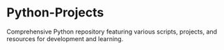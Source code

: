 # Python-Projects
Comprehensive Python repository featuring various scripts, projects, and resources for development and learning.
